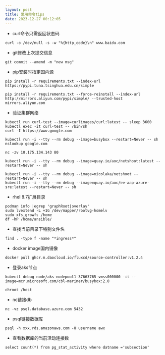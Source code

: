 ```yaml
---
layout: post
title: 常用命令tips
date: 2023-12-27 00:12:05
---
```


- curl命令只需返回状态码

```
curl -o /dev/null -s -w "%{http_code}\n" www.baidu.com
```

- git修改上次提交信息

```
git commit --amend -m "new msg"
```

- pip安装时指定国内源

```
pip install -r requirements.txt --index-url https://pypi.tuna.tsinghua.edu.cn/simple

pip install -r requirements.txt --force-reinstall --index-url http://mirrors.aliyun.com/pypi/simple/ --trusted-host mirrors.aliyun.com
```

- 验证集群网络

```
kubectl run curl-test --image=curlimages/curl:latest -- sleep 3600
kubectl exec -it curl-test -- /bin/sh
curl -I https://www.google.com

kubectl run -i --tty --rm debug --image=busybox --restart=Never -- sh
nslookup google.com

nc -zv 10.175.134.143 80

kubectl run -i --tty --rm debug --image=quay.io/aoc/netshoot:latest --restart=Never -- sh

kubectl run -i --tty --rm debug --image=nicolaka/netshoot --restart=Never -- sh
kubectl run -i --tty --rm debug --image=quay.io/aoc/ee-aap-azure-sre:latest --restart=Never -- sh
```

- rhel 8.7扩展目录

```
podman info |egrep 'graphRoot|overlay'
sudo lvextend -L +1G /dev/mapper/rootvg-homelv
sudo xfs_growfs /home
df -hP /home/ansible/
```

- 查找当前目录下特别文件名

```
find . -type f -name "*ingress*"
```

- docker image国内镜像

```
docker pull ghcr.m.daocloud.io/fluxcd/source-controller:v1.2.4
```

- 登录aks节点

```
kubectl debug node/aks-nodepool1-37663765-vmss000000 -it --image=mcr.microsoft.com/cbl-mariner/busybox:2.0

chroot /host
```

- nc链接db

```
nc -vz psql.database.azure.com 5432
```

- psql链接数据库

```
psql -h xxx.rds.amazonaws.com -U username awx
```

- 查看数据库的当前活动连接数

```
select count(*) from pg_stat_activity where datname ='subsection'
```
